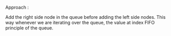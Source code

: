 Approach :

Add the right side node in the queue before adding the left side nodes. This way whenever we are iterating over the queue, the value at index FIFO principle of the queue.